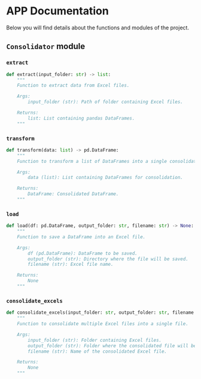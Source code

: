 # APP Documentation

Below you will find details about the functions and modules of the project.

## `Consolidator` module

### `extract`

```python
def extract(input_folder: str) -> list:
    """
    Function to extract data from Excel files.

    Args:
        input_folder (str): Path of folder containing Excel files.

    Returns:
        list: List containing pandas DataFrames.
    """
```

### `transform`

```python
def transform(data: list) -> pd.DataFrame:
    """
    Function to transform a list of DataFrames into a single consolidated DataFrame.

    Args:
        data (list): List containing DataFrames for consolidation.

    Returns:
        DataFrame: Consolidated DataFrame.
    """
```

### `load`

```python
def load(df: pd.DataFrame, output_folder: str, filename: str) -> None:
    """
    Function to save a DataFrame into an Excel file.

    Args:
        df (pd.DataFrame): DataFrame to be saved.
        output_folder (str): Directory where the file will be saved.
        filename (str): Excel file name.

    Returns:
        None
    """
```

### `consolidate_excels`

```python
def consolidate_excels(input_folder: str, output_folder: str, filename: str) -> None:
    """
    Function to consolidate multiple Excel files into a single file.

    Args:
        input_folder (str): Folder containing Excel files.
        output_folder (str): Folder where the consolidated file will be saved.
        filename (str): Name of the consolidated Excel file.

    Returns:
        None
    """
```
